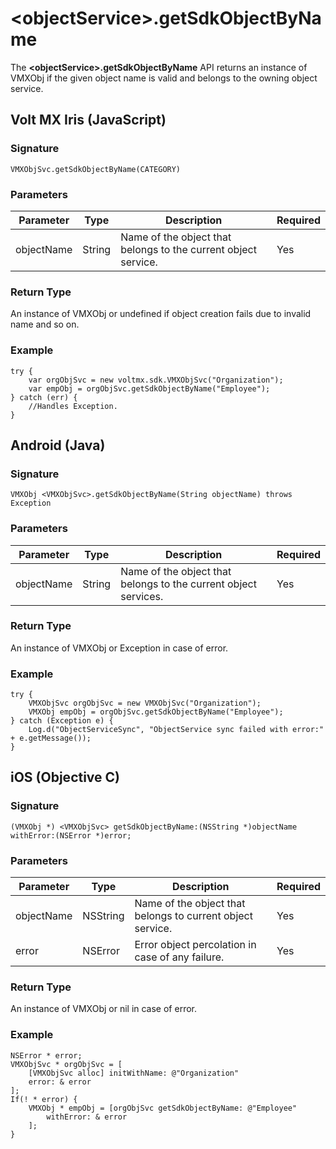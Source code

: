 

<objectService\>.getSdkObjectByName
==================================

The **<objectService\>.getSdkObjectByName** API returns an instance of VMXObj if the given object name is valid and belongs to the owning object service.

Volt MX  Iris (JavaScript)
-------------------------------

### Signature

```
VMXObjSvc.getSdkObjectByName(CATEGORY)
```

### Parameters

  
| Parameter | Type | Description | Required |
| --- | --- | --- | --- |
| objectName | String | Name of the object that belongs to the current object service. | Yes |

### Return Type

An instance of VMXObj or undefined if object creation fails due to invalid name and so on.

### Example

```
try {
    var orgObjSvc = new voltmx.sdk.VMXObjSvc("Organization");
    var empObj = orgObjSvc.getSdkObjectByName("Employee");
} catch (err) {
    //Handles Exception.
}
```

Android (Java)
--------------

### Signature

```
VMXObj <VMXObjSvc>.getSdkObjectByName(String objectName) throws Exception
```

### Parameters

  
| Parameter | Type | Description | Required |
| --- | --- | --- | --- |
| objectName | String | Name of the object that belongs to the current object services. | Yes |

### Return Type

An instance of VMXObj or Exception in case of error.

### Example

```
try {
    VMXObjSvc orgObjSvc = new VMXObjSvc("Organization");
    VMXObj empObj = orgObjSvc.getSdkObjectByName("Employee");
} catch (Exception e) {
    Log.d("ObjectServiceSync", "ObjectService sync failed with error:" + e.getMessage());
}
```

iOS (Objective C)
-----------------

### Signature

```
(VMXObj *) <VMXObjSvc> getSdkObjectByName:(NSString *)objectName withError:(NSError *)error;

```

### Parameters

  
| Parameter | Type | Description | Required |
| --- | --- | --- | --- |
| objectName | NSString | Name of the object that belongs to current object service. | Yes |
| error | NSError | Error object percolation in case of any failure. | Yes |

### Return Type

An instance of VMXObj or nil in case of error.

### Example

```
NSError * error;
VMXObjSvc * orgObjSvc = [
    [VMXObjSvc alloc] initWithName: @"Organization"
    error: & error
];
If(! * error) {
    VMXObj * empObj = [orgObjSvc getSdkObjectByName: @"Employee"
        withError: & error
    ];
}
```
